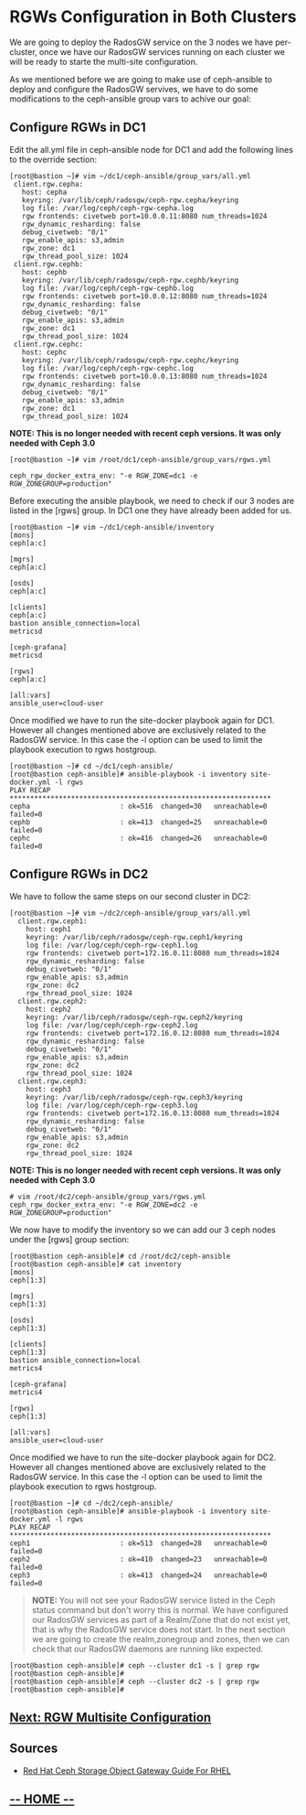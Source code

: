 # RGWs Configuration in Both Clusters

We are going to deploy the RadosGW service on the 3 nodes we have per-cluster, once we have our RadosGW services running on each cluster we will be ready to starte the multi-site configuration.



As we mentioned before we are going to make use of ceph-ansible to deploy and configure the RadosGW servives, we have to do some modifications to the ceph-ansible group vars to achive our goal:


## Configure RGWs in DC1

Edit the all.yml file in ceph-ansible node for DC1 and add the following lines to the override section:
 ```
[root@bastion ~]# vim ~/dc1/ceph-ansible/group_vars/all.yml
  client.rgw.cepha:
    host: cepha
    keyring: /var/lib/ceph/radosgw/ceph-rgw.cepha/keyring
    log file: /var/log/ceph/ceph-rgw-cepha.log
    rgw frontends: civetweb port=10.0.0.11:8080 num_threads=1024
    rgw_dynamic_resharding: false
    debug_civetweb: "0/1"
    rgw_enable_apis: s3,admin
    rgw_zone: dc1
    rgw_thread_pool_size: 1024
  client.rgw.cephb:
    host: cephb
    keyring: /var/lib/ceph/radosgw/ceph-rgw.cephb/keyring
    log file: /var/log/ceph/ceph-rgw-cephb.log
    rgw frontends: civetweb port=10.0.0.12:8080 num_threads=1024
    rgw_dynamic_resharding: false
    debug_civetweb: "0/1"
    rgw_enable_apis: s3,admin
    rgw_zone: dc1
    rgw_thread_pool_size: 1024
  client.rgw.cephc:
    host: cephc
    keyring: /var/lib/ceph/radosgw/ceph-rgw.cephc/keyring
    log file: /var/log/ceph/ceph-rgw-cephc.log
    rgw frontends: civetweb port=10.0.0.13:8080 num_threads=1024
    rgw_dynamic_resharding: false
    debug_civetweb: "0/1"
    rgw_enable_apis: s3,admin
    rgw_zone: dc1
    rgw_thread_pool_size: 1024
```

**NOTE: This is no longer needed with recent ceph versions. It was only needed with Ceph 3.0**
```
[root@bastion ~]# vim /root/dc1/ceph-ansible/group_vars/rgws.yml
```

```
ceph_rgw_docker_extra_env: "-e RGW_ZONE=dc1 -e RGW_ZONEGROUP=production"
```

Before executing the ansible playbook, we need to check if our 3 nodes are listed in the [rgws] group. In DC1 one they have already been added for us.

```
[root@bastion ~]# vim ~/dc1/ceph-ansible/inventory
[mons]
ceph[a:c]

[mgrs]
ceph[a:c]

[osds]
ceph[a:c]

[clients]
ceph[a:c]
bastion ansible_connection=local
metricsd

[ceph-grafana]
metricsd

[rgws]
ceph[a:c]

[all:vars]
ansible_user=cloud-user
```

Once modified we have to run the site-docker playbook again for DC1. However all changes mentioned above are exclusively related to the RadosGW service. In this case the -l option can be used to limit the playbook execution to rgws hostgroup.

```
[root@bastion ~]# cd ~/dc1/ceph-ansible/
[root@bastion ceph-ansible]# ansible-playbook -i inventory site-docker.yml -l rgws
PLAY RECAP ****************************************************************
cepha                      : ok=516  changed=30   unreachable=0    failed=0   
cephb                      : ok=413  changed=25   unreachable=0    failed=0   
cephc                      : ok=416  changed=26   unreachable=0    failed=0
```

## Configure RGWs in DC2

We have to follow the same steps on our second cluster in DC2:
```
[root@bastion ~]# vim ~/dc2/ceph-ansible/group_vars/all.yml
  client.rgw.ceph1:
    host: ceph1
    keyring: /var/lib/ceph/radosgw/ceph-rgw.ceph1/keyring
    log file: /var/log/ceph/ceph-rgw-ceph1.log
    rgw frontends: civetweb port=172.16.0.11:8080 num_threads=1024
    rgw_dynamic_resharding: false
    debug_civetweb: "0/1"
    rgw_enable_apis: s3,admin
    rgw_zone: dc2
    rgw_thread_pool_size: 1024
  client.rgw.ceph2:
    host: ceph2
    keyring: /var/lib/ceph/radosgw/ceph-rgw.ceph2/keyring
    log file: /var/log/ceph/ceph-rgw-ceph2.log
    rgw frontends: civetweb port=172.16.0.12:8080 num_threads=1024
    rgw_dynamic_resharding: false
    debug_civetweb: "0/1"
    rgw_enable_apis: s3,admin
    rgw_zone: dc2
    rgw_thread_pool_size: 1024
  client.rgw.ceph3:
    host: ceph3
    keyring: /var/lib/ceph/radosgw/ceph-rgw.ceph3/keyring
    log file: /var/log/ceph/ceph-rgw-ceph3.log
    rgw frontends: civetweb port=172.16.0.13:8080 num_threads=1024
    rgw_dynamic_resharding: false
    debug_civetweb: "0/1"
    rgw_enable_apis: s3,admin
    rgw_zone: dc2
    rgw_thread_pool_size: 1024
```

**NOTE: This is no longer needed with recent ceph versions. It was only needed with Ceph 3.0**
```
# vim /root/dc2/ceph-ansible/group_vars/rgws.yml
ceph_rgw_docker_extra_env: "-e RGW_ZONE=dc2 -e RGW_ZONEGROUP=production"
```

We now have to modify the inventory so we can add our 3 ceph nodes under the [rgws] group section:
```
[root@bastion ceph-ansible]# cd /root/dc2/ceph-ansible
[root@bastion ceph-ansible]# cat inventory 
[mons]
ceph[1:3]

[mgrs]
ceph[1:3]

[osds]
ceph[1:3]

[clients]
ceph[1:3]
bastion ansible_connection=local
metrics4

[ceph-grafana]
metrics4

[rgws]
ceph[1:3]

[all:vars]
ansible_user=cloud-user

```


Once modified we have to run the site-docker playbook again for DC2. However all changes mentioned above are exclusively related to the RadosGW service. In this case the -l option can be used to limit the playbook execution to rgws hostgroup.

```
[root@bastion ~]# cd ~/dc2/ceph-ansible/
[root@bastion ceph-ansible]# ansible-playbook -i inventory site-docker.yml -l rgws
PLAY RECAP ****************************************************************
ceph1                      : ok=513  changed=28   unreachable=0    failed=0   
ceph2                      : ok=410  changed=23   unreachable=0    failed=0   
ceph3                      : ok=413  changed=24   unreachable=0    failed=0
```

>**NOTE:** You will not see your RadosGW service listed in the Ceph status command but don't worry this is normal. We have configured our RadosGW services as part of a Realm/Zone that do not exist yet, that is why the RadosGW service does not start. In the next section we are going to create the realm,zonegroup and zones, then we can check that our RadosGW daemons are running like expected.
```
[root@bastion ceph-ansible]# ceph --cluster dc1 -s | grep rgw
[root@bastion ceph-ansible]# 
[root@bastion ceph-ansible]# ceph --cluster dc2 -s | grep rgw
[root@bastion ceph-ansible]#
```


## [**Next: RGW Multisite Configuration**](https://redhatsummitlabs.gitlab.io/red-hat-ceph-storage-building-an-object-storage-active-active-multisite-solution/#/scenario3/03-RadosGW_Multisite_Configuration)

## Sources

* [Red Hat Ceph Storage Object Gateway Guide For RHEL](https://access.redhat.com/documentation/en-us/red_hat_ceph_storage/3/html-single/object_gateway_guide_for_red_hat_enterprise_linux/index)

## [**-- HOME --**](https://redhatsummitlabs.gitlab.io/red-hat-ceph-storage-building-an-object-storage-active-active-multisite-solution/#/)
